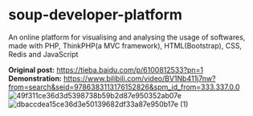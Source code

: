 # soup-developer-platform
An online platform for visualising and analysing the usage of softwares, made with PHP, ThinkPHP(a MVC framework), HTML(Bootstrap), CSS, Redis and JavaScript 

**Original post:** https://tieba.baidu.com/p/6100812533?pn=1   
**Demonstration:** https://www.bilibili.com/video/BV1Nb411j7nw?from=search&seid=9786383113176152826&spm_id_from=333.337.0.0
![49f311ce36d3d5398738b59b2d87e950352ab07e](https://user-images.githubusercontent.com/68810460/157803104-906047f1-178b-46a5-a7d0-3dd2df4e2a8c.png)
![dbaccdea15ce36d3e50139682df33a87e950b17e (1)](https://user-images.githubusercontent.com/68810460/157803386-3b7d0c34-e065-4cfb-af60-9780efe40b55.png)
